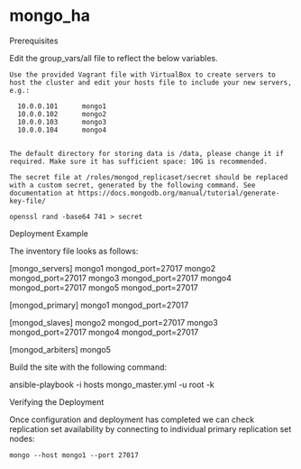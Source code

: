 # mongo_ha
Prerequisites

Edit the group_vars/all file to reflect the below variables.

    Use the provided Vagrant file with VirtualBox to create servers to host the cluster and edit your hosts file to include your new servers, e.g.:

      10.0.0.101      mongo1
      10.0.0.102      mongo2
      10.0.0.103      mongo3
      10.0.0.104      mongo4


    The default directory for storing data is /data, please change it if required. Make sure it has sufficient space: 10G is recommended.

    The secret file at /roles/mongod_replicaset/secret should be replaced with a custom secret, generated by the following command. See documentation at https://docs.mongodb.org/manual/tutorial/generate-key-file/

    openssl rand -base64 741 > secret

Deployment Example

The inventory file looks as follows:

[mongo_servers]
mongo1 mongod_port=27017
mongo2 mongod_port=27017
mongo3 mongod_port=27017
mongo4 mongod_port=27017
mongo5 mongod_port=27017

[mongod_primary]
mongo1 mongod_port=27017

[mongod_slaves]
mongo2 mongod_port=27017
mongo3 mongod_port=27017
mongo4 mongod_port=27017

[mongod_arbiters]
mongo5

Build the site with the following command:

ansible-playbook -i hosts mongo_master.yml -u root -k

Verifying the Deployment

Once configuration and deployment has completed we can check replication set availability by connecting to individual primary replication set nodes:

    mongo --host mongo1 --port 27017
